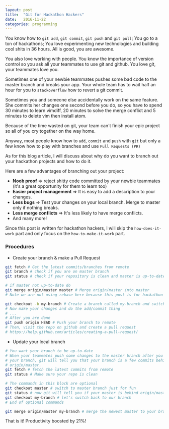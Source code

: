 ```yaml
---
layout: post
title:  "Git for Hackathon Hackers"
date:   2016-11-22
categories: programming
---
```


You know how to `git add`, `git commit`, `git push` and `git pull`; You go to a
ton of hackathons; You love experimenting new technologies and building cool
shits in 36 hours. All is good, you are awesome.

You also love working with people. You know the importance of version control so
you ask all your teammates to use git and github. You love git, your teammates
love you.

Sometimes one of your newbie teammates pushes some bad code to the master branch
and breaks your app. Your whole team has to wait half an hour for you to
`stackoverflow` how to revert a git commit.

Sometimes you and someone else accidentally work on the same feature. She
commits her changes one second before you do, so you have to spend 30 minutes to
learn vimdiff, 20 minutes to solve the merge conflict and 5 minutes to delete
vim then install atom.

Because of the time wasted on git, your team can't finish your epic project so
all of you cry together on the way home.

Anyway, most people know how to `add`, `commit` and `push` with `git` but only a
few know how to play with branches and use `Pull Requests (PR)`

As for this blog article, I will discuss about why do you want to branch out
your hackathon projects and how to do it.

Here are a few advantages of branching out your project:

* **Noob proof** => reject shitty code committed by your newbie teammates (it's
  a great opportunity for them to learn too)
* **Easier project management** => It is easy to add a description to your
  changes.
* **Less bugs** => Test your changes on your local branch. Merge to master only
  if nothing breaks.
* **Less merge conflicts** => It's less likely to have merge conflicts.
* And many more!

Since this post is written for hackathon hackers, I will skip the
`how-does-it-work` part and only focus on the `how-to-make-it-work` part.

### Procedures

* Create your branch & make a Pull Request

```bash
git fetch # Get the latest commits/branches from remote
git branch # check if you are on master branch
git status # check if your repository is clean and master is up-to-date

# if master not up-to-date do
git merge origin/master master # Merge origin/master into master
# Note we are not using rebase here because this post is for hackathon hackers

git checkout -b my-branch # Create a branch called my-branch and switch to it
# Now make your changes and do the add/commit thing
# ...
# After you are done
git push origin HEAD # Push your branch to remote
# Then, visit the repo on github and create a pull request
# https://help.github.com/articles/creating-a-pull-request/
```

* Update your local branch

```bash
# You want your branch to be up-to-date
# When your teammates push some changes to the master branch after you create
# your branch, git will tell you that your branch is a few commits behind the
# origin/master.
git fetch # fetch the latest commits from remote
git status # Make sure your repo is clean

# The commands in this block are optional
git checkout master # switch to master branch just for fun
git status # now git will tell you if your master is behind origin/master
git checkout my-branch # let's switch back to our branch
# End of optional commands

git merge origin/master my-branch # merge the newest master to your branch
```

That is it! Productivity boosted by 21%!
